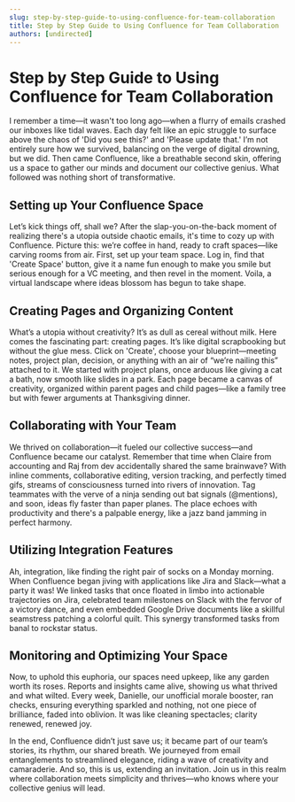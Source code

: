 ```yaml
---
slug: step-by-step-guide-to-using-confluence-for-team-collaboration
title: Step by Step Guide to Using Confluence for Team Collaboration
authors: [undirected]
---
```


# Step by Step Guide to Using Confluence for Team Collaboration

I remember a time—it wasn't too long ago—when a flurry of emails crashed our inboxes like tidal waves. Each day felt like an epic struggle to surface above the chaos of 'Did you see this?' and 'Please update that.' I’m not entirely sure how we survived, balancing on the verge of digital drowning, but we did. Then came Confluence, like a breathable second skin, offering us a space to gather our minds and document our collective genius. What followed was nothing short of transformative.

## Setting up Your Confluence Space

Let’s kick things off, shall we? After the slap-you-on-the-back moment of realizing there's a utopia outside chaotic emails, it's time to cozy up with Confluence. Picture this: we’re coffee in hand, ready to craft spaces—like carving rooms from air. First, set up your team space. Log in, find that 'Create Space' button, give it a name fun enough to make you smile but serious enough for a VC meeting, and then revel in the moment. Voila, a virtual landscape where ideas blossom has begun to take shape.

## Creating Pages and Organizing Content

What’s a utopia without creativity? It’s as dull as cereal without milk. Here comes the fascinating part: creating pages. It’s like digital scrapbooking but without the glue mess. Click on 'Create', choose your blueprint—meeting notes, project plan, decision, or anything with an air of “we’re nailing this” attached to it. We started with project plans, once arduous like giving a cat a bath, now smooth like slides in a park. Each page became a canvas of creativity, organized within parent pages and child pages—like a family tree but with fewer arguments at Thanksgiving dinner.

## Collaborating with Your Team

We thrived on collaboration—it fueled our collective success—and Confluence became our catalyst. Remember that time when Claire from accounting and Raj from dev accidentally shared the same brainwave? With inline comments, collaborative editing, version tracking, and perfectly timed gifs, streams of consciousness turned into rivers of innovation. Tag teammates with the verve of a ninja sending out bat signals (@mentions), and soon, ideas fly faster than paper planes. The place echoes with productivity and there's a palpable energy, like a jazz band jamming in perfect harmony.

## Utilizing Integration Features

Ah, integration, like finding the right pair of socks on a Monday morning. When Confluence began jiving with applications like Jira and Slack—what a party it was! We linked tasks that once floated in limbo into actionable trajectories on Jira, celebrated team milestones on Slack with the fervor of a victory dance, and even embedded Google Drive documents like a skillful seamstress patching a colorful quilt. This synergy transformed tasks from banal to rockstar status.

## Monitoring and Optimizing Your Space

Now, to uphold this euphoria, our spaces need upkeep, like any garden worth its roses. Reports and insights came alive, showing us what thrived and what wilted. Every week, Danielle, our unofficial morale booster, ran checks, ensuring everything sparkled and nothing, not one piece of brilliance, faded into oblivion. It was like cleaning spectacles; clarity renewed, renewed joy.

In the end, Confluence didn’t just save us; it became part of our team’s stories, its rhythm, our shared breath. We journeyed from email entanglements to streamlined elegance, riding a wave of creativity and camaraderie. And so, this is us, extending an invitation. Join us in this realm where collaboration meets simplicity and thrives—who knows where your collective genius will lead.